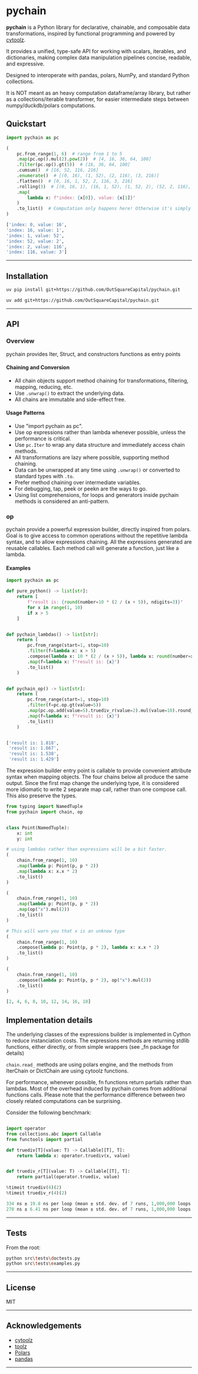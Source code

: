 # pychain

**pychain** is a Python library for declarative, chainable, and composable data transformations, inspired by functional programming and powered by [cytoolz](https://github.com/pytoolz/cytoolz).

It provides a unified, type-safe API for working with scalars, iterables, and dictionaries, making complex data manipulation pipelines concise, readable, and expressive.

Designed to interoperate with pandas, polars, NumPy, and standard Python collections.

It is NOT meant as an heavy computation dataframe/array library, but rather as a collections/iterable transformer, for easier intermediate steps between numpy/duckdb/polars computations.

## Quickstart

````python
import pychain as pc

(
    pc.from_range(1, 6)  # range from 1 to 5
    .map(pc.op().mul(2).pow(2))  # [4, 16, 36, 64, 100]
    .filter(pc.op().gt(5))  # [16, 36, 64, 100]
    .cumsum()  # [16, 52, 116, 216]
    .enumerate()  # [(0, 16), (1, 52), (2, 116), (3, 216)]
    .flatten()  # [0, 16, 1, 52, 2, 116, 3, 216]
    .rolling(3)  # [(0, 16, 1), (16, 1, 52), (1, 52, 2), (52, 2, 116), (2, 116, 3), (116, 3, 216)]
    .map(
        lambda x: f"index: {x[0]}, value: {x[1]}"
    )
    .to_list()  # Computation only happens here! Otherwise it's simply a list of functions, a range, and pychain objects (py classes with slots, or cython class)
)

['index: 0, value: 16',
'index: 16, value: 1',
'index: 1, value: 52',
'index: 52, value: 2',
'index: 2, value: 116',
'index: 116, value: 3']
````

---

## Installation

```bash
uv pip install git+https://github.com/OutSquareCapital/pychain.git
```

```bash
uv add git+https://github.com/OutSquareCapital/pychain.git
```

---

## API

### Overview

pychain provides Iter, Struct, and constructors functions as entry points

#### Chaining and Conversion

- All chain objects support method chaining for transformations, filtering, mapping, reducing, etc.
- Use `.unwrap()` to extract the underlying data.
- All chains are immutable and side-effect free.

#### Usage Patterns

- Use "import pychain as pc".
- Use op expressions rather than lambda whenever possible, unless the performance is critical.
- Use `pc.Iter` to wrap any data structure and immediately access chain methods.
- All transformations are lazy where possible, supporting method chaining.
- Data can be unwrapped at any time using `.unwrap()` or converted to standard types with `.to`.
- Prefer method chaining over intermediate variables.
- For debugging, tap, peek or peekn are the ways to go.
- Using list comprehensions, for loops and generators inside pychain methods is considered an anti-pattern.

### op

pychain provide a powerful expression builder, directly inspired from polars.
Goal is to give access to common operations without the repetitive lambda syntax, and to allow expressions chaining.
All the expressions generated are reusable callables.
Each method call will generate a function, just like a lambda.

#### Examples

````python
import pychain as pc

def pure_python() -> list[str]:
    return [
        f"result is: {round(number=10 * (2 / (x + 5)), ndigits=3)}"
        for x in range(1, 10)
        if x > 5
    ]


def pychain_lambdas() -> list[str]:
    return (
        pc.from_range(start=1, stop=10)
        .filter(f=lambda x: x > 5)
        .compose(lambda x: 10 * (2 / (x + 5)), lambda x: round(number=x, ndigits=3))
        .map(f=lambda x: f"result is: {x}")
        .to_list()
    )


def pychain_op() -> list[str]:
    return (
        pc.from_range(start=1, stop=10)
        .filter(f=pc.op.gt(value=5))
        .map(pc.op.add(value=5).truediv_r(value=2).mul(value=10).round_to(3))
        .map(f=lambda x: f"result is: {x}")
        .to_list()
    )


['result is: 1.818',
 'result is: 1.667',
 'result is: 1.538',
 'result is: 1.429']
````

The expression builder entry point is callable to provide convenient attribute syntax when mapping objects.
The four chains below all produce the same output.
Since the first map change the underlying type, it is considered more idiomatic to write 2 separate map call, rather than one compose call.
This also preserve the types.

````python
from typing import NamedTuple
from pychain import chain, op


class Point(NamedTuple):
    x: int
    y: int

# using lambdas rather than expressions will be a bit faster.
(
    chain.from_range(1, 10)
    .map(lambda p: Point(p, p * 2))
    .map(lambda x: x.x * 2)
    .to_list()
)

(
    chain.from_range(1, 10)
    .map(lambda p: Point(p, p * 2))
    .map(op("x").mul(2))
    .to_list()
)

# This will warn you that x is an unknow type
(
    chain.from_range(1, 10)
    .compose(lambda p: Point(p, p * 2), lambda x: x.x * 2)
    .to_list()
)

(
    chain.from_range(1, 10)
    .compose(lambda p: Point(p, p * 2), op("x").mul(2))
    .to_list()
)

[2, 4, 6, 8, 10, 12, 14, 16, 18]
````

## Implementation details

The underlying classes of the expressions builder is implemented in Cython to reduce instanciation costs.
The expressions methods are returning stdlib functions, either directly, or from simple wrappers (see _fn package for details)

`chain.read_` methods are using polars engine, and the methods from IterChain or DictChain are using cytoolz functions.

For performance, whenever possible, fn functions return partials rather than lambdas.
Most of the overhead induced by pychain comes from additional functions calls.
Please note that the performance difference between two closely related computations can be surprising.

Consider the following benchmark:

````python

import operator
from collections.abc import Callable
from functools import partial

def truediv[T](value: T) -> Callable[[T], T]:
    return lambda x: operator.truediv(x, value)


def truediv_r[T](value: T) -> Callable[[T], T]:
    return partial(operator.truediv, value)

%timeit truediv(4)(2)
%timeit truediv_r(4)(2)

334 ns ± 19.8 ns per loop (mean ± std. dev. of 7 runs, 1,000,000 loops each)
270 ns ± 6.41 ns per loop (mean ± std. dev. of 7 runs, 1,000,000 loops each) 
````

---

## Tests

From the root:

```bash
python src\tests\doctests.py
python src\tests\examples.py
```

---

## License

MIT

---

## Acknowledgements

- [cytoolz](https://github.com/pytoolz/cytoolz)
- [toolz](https://github.com/pytoolz/toolz)
- [Polars](https://github.com/pola-rs/polars)
- [pandas](https://github.com/pandas-dev/pandas)

---
